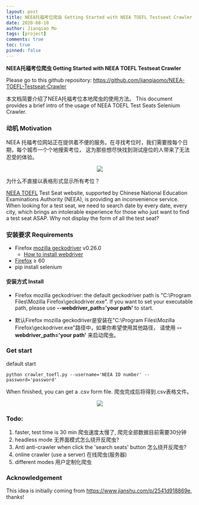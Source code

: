 ```yaml
---
layout: post
title: NEEA托福考位爬虫 Getting Started with NEEA TOEFL Testseat Crawler
date: 2020-08-10
author: Jianqiao Mo
tags: [project]
comments: true
toc: true
pinned: false
---
```


**NEEA托福考位爬虫 Getting Started with NEEA TOEFL Testseat Crawler**

Please go to this github repository: https://github.com/jianqiaomo/NEEA-TOEFL-Testseat-Crawler

本文档简要介绍了NEEA托福考位本地爬虫的使用方法。
This document provides a brief intro of the usage of NEEA TOEFL Test Seats Selenium Crawler.

### 动机 Motivation
NEEA 托福考位网站正在提供着不便的服务。在寻找考位时，我们需要按每个日期，每个城市一个个地搜索考位，
这为那些想尽快找到测试座位的人带来了无法忍受的体验。

<div align="center">
  <img src="https://s1.ax1x.com/2020/07/18/UcfnqP.gif"/>
</div>

为什么不直接以表格形式显示所有考位？

[NEEA TOEFL](https://toefl.neea.cn/) Test Seat website, supported by Chinese National Education 
Examinations Authority (NEEA), is providing an inconvenience service. When looking for a test seat, 
we need to search date by every date, every city, which brings an intolerable experience for those 
who just want to find a test seat ASAP. Why not display the form of all the test seat?

### 安装要求 Requirements
- Firefox [mozilla geckodriver](https://github.com/mozilla/geckodriver/releases) v0.26.0
    - [How to install webdriver](https://www.cnblogs.com/LY-CC/p/11068244.html)
- [Firefox](https://ftp.mozilla.org/pub/firefox/releases/) ≥ 60
- pip install selenium
#### 安装方式 Install
- Firefox mozilla geckodriver: the default geckodriver path is "C:\Program Files\Mozilla Firefox\geckodriver.exe". 
If you want to set your executable path, please use **--webdriver_path='your path'** to start.

- 默认Firefox mozilla geckodriver是安装在"C:\Program Files\Mozilla Firefox\geckodriver.exe"路径中，如果你希望使用其他路径，
请使用 **--webdriver_path='your path'** 来启动爬虫。

### Get start
default start
```
python crawler_toefl.py --username='NEEA ID number' --password='password'
```
When finished, you can get a .csv form file. 爬虫完成后将得到.csv表格文件。

<div align="center">
  <img src="https://s1.ax1x.com/2020/07/18/Uch9Qs.png"/>
</div>

### Todo:
1. faster, test time is 30 min 爬虫速度太慢了, 爬完全部数据目前需要30分钟
2. headless mode 无界面模式怎么绕开反爬虫?
3. Anti anti-crawler when click the 'search seats' button 怎么绕开反爬虫?
4. online crawler (use a server) 在线爬虫(服务器)
5. different modes 用户定制化爬虫

### Acknowledgement
This idea is initially coming from https://www.jianshu.com/p/2541d918869e, thanks!  